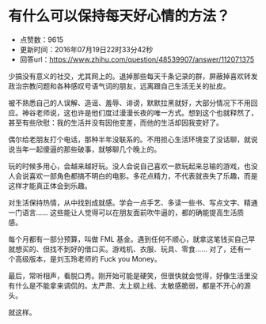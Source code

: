 # 有什么可以保持每天好心情的方法？
- 点赞数：9615
- 更新时间：2016年07月19日22时33分42秒
- 回答url：https://www.zhihu.com/question/48539907/answer/112071375
<body>
 <p data-pid="WweGVxPg">少搞没有意义的社交，尤其网上的。退掉那些每天千条记录的群，屏蔽掉喜欢转发政治宗教问题和各种感叹号语气词的朋友，远离跟自己生活无关的扯皮。</p>
 <p data-pid="ZBTTh66B">被不熟悉自己的人误解、造谣、羞辱、诽谤，默默拉黑就好，大部分情况下不用回应。神谷老师说，这也许是他们度过漫漫长夜的唯一方式。想到这个也就释然了，甚至有些欣慰：我的生活并没有因他变差，而他的生活却因我变好了。</p>
 <p data-pid="8aCo1ZBl">偶尔给老朋友打个电话，那种半年没联系的。不用担心生活环境变了没话聊，就说说当年一起傻逼的那些破事，就够聊几个晚上的。</p>
 <p data-pid="uVAkUiWq">玩的时候多用心，会越来越好玩。没人会说自己喜欢一款玩起来总输的游戏，也没人会说喜欢一部角色都搞不明白的电影。多花点精力，不代表就丧失了乐趣，而是这样才能真正体会到乐趣。</p>
 <p data-pid="L3YkDgeC">对生活保持热情，从中找到成就感。学会一点手艺、多读一些书、写点文字、精通一门语言...... 这些能让人觉得可以在朋友面前吹牛逼的，都的确能提高生活质感。</p>
 <p data-pid="CmrfTgiu">每个月都有一部分预算，叫做 FML 基金。遇到任何不顺心，就拿这笔钱买自己早就想买的、但找不到好的借口买。游戏机、衣服、玩具、零食...... 对了，还有一个高级版本，是刘玉玲老师的 Fuck you Money。</p>
 <p data-pid="WDjXpG1t">最后，常听相声，看脱口秀。刚开始可能是硬笑，但很快就会觉得，好像生活里没有什么是不能拿来调侃的。太严肃、太上纲上线、太敏感脆弱，都是不开心的源头。</p>
 <p data-pid="IBhOMP2U">就这样。</p>
</body>